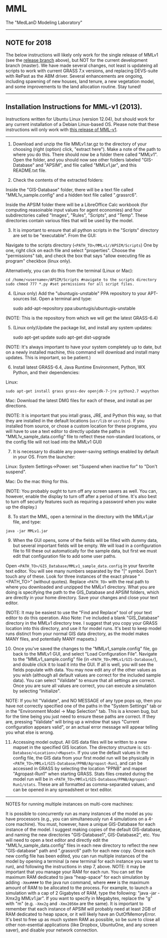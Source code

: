 # MML
The "MedLanD Modeling Laboratory"

---

## NOTE for 2018

The below instructions will likely only work for the single release of MMLv1 (see the [release branch](https://github.com/comses/MMLv1/releases) above), but NOT for the current development branch (master). We have made several changes, not least is updateing all scripts to work with current GRASS 7.x versions, and replacing DEVS-suite with RePast as the ABM driver. Several enhancements are ongoing, including spawning of new houses, land tenure, a new vegetation model, and some improvements to the land allocation routine. Stay tuned!

---

## Installation Instructions for MML-v1 (2013).

Instructions written for Ubuntu Linux (version 12.04), but should work for any current installation of a Debian Linux-based OS. Please note that these instructions will only work with [this release of MML-v1](https://github.com/comses/MMLv1/releases).

-----------------------------------------------------

1) Download and unzip the file MMLv1.tar.gz to the directory of your choosing (right (option) click, "extract here"). Make a note of the path to where you do this. There should now be a folder there called "MMLv1". Open the folder, and you should now see other folders labeled "GIS-Database" and "APSIM", and file called "MMLv1.jar", and this README.txt file. 

2) Check the contents of the extracted folders:

Inside the "GIS-Database" folder, there will be a text file called "MML1v_sample.config" and a hidden text file called ".grassrc6".

Inside the APSIM folder there will be a LibreOffice Calc workbook (for computing reasoinable input values for agent economies) and four subdirectories called "Images", "Rules", "Scripts", and "Temp". These directories contain various files that will be used by the model. 

3) It is important to ensure that all python scripts in the "Scripts" directory are set to be "executable". From the GUI: 

Navigate to the scripts directory (`<PATH_TO>/MMLv1//APSIM/Scripts`)
One by one, right click on each file and select "properties".
Choose the "permissions" tab, and check the box that says "allow executing file as program" checkbox (linux only).

Alternatively, you can do this from the terminal (Linux or Mac):

	cd /home/<username>/APSIM/Scripts #navigate to the scripts directory
	sudo chmod 777 *.py #set permissions for all script files.

4) (Linux only) Add the "ubuntugis-unstable" PPA repository to your APT-sources list. Open a terminal and type: 

	sudo add-apt-repository ppa:ubuntugis/ubuntugis-unstable

(NOTE: This is the repository from which we will get the latest GRASS-6.4)

5) (Linux only)Update the package list, and install any system updates:

	sudo apt-get update
	sudo apt-get dist-upgrade

(NOTE: It's always important to have your system completely up to date, but on a newly installed machine, this command will download and install many updates. This is important, so be patient.)

6) Install latest GRASS-6.4, Java Runtime Environment, Python, WX Python, and their dependencies:

Linux: 

	sudo apt-get install grass grass-dev openjdk-7-jre python2.7 wxpython
	
Mac: Download the latest DMG files for each of these, and install as per directions.

(NOTE: It is important that you intall grass, JRE, and Python this way, so that they are installed in the default locations (`usr/lib` or `usr/bin`). If you installed from source, or chose a custom location for these programs, you will have to use a text editor to directly update the paths in "MML1v_sample_data.config" file to reflect these non-standard locations, or the config file will not load into the MMLv1 GUI)

7) It is necessary to disable any power-saving settings enabled by default in your OS. From the launcher:

Linux: System Settings->Power: set "Suspend when inactive for" to "Don't suspend".

Mac: Do the mac thing for this.

(NOTE: You probably ought to turn off any screen savers as well. You can, however, enable the display to turn off after a period of time. It's also best to turn off security features such as requiring a password when you wake up the display.)

8) To start the MML, open a terminal in the directory with the MMLv1.jar file, and type:

`java -jar MMLv1.jar`

9) When the GUI opens, some of the fields will be filled with dummy data, but several important fields will be empty. We will load in a configuration file to fill these out automatically for the sample data, but first we must edit that configuration file to add some user paths.

Open `<PATH_TO>/GIS_Database/MMLv1_sample_data.config` in your favorite text editor. You will see many numbers separated by the "|" symbol. Don't touch any of these. Look for three instances of the exact phrase "<PATH_TO>" (without quotes). Replace `<PATH_TO>` with the real path to where you downloaded and unzipped the MMLv1 directory. What you are doing is specifying the path to the GIS_Database and APSIM folders, which are directly in your home directory. Save your changes and close your text editor.

(NOTE: It may be easiest to use the "Find and Replace" tool of your text editor to do this operation. Also Note: I've included a blank "GIS_Database" directory in the MMLv1 directory tree. I suggest that you copy your GRASS location into this directory, and use it for model runs. It's best to keep model runs distinct from your normal GIS data directory, as the model makes MANY files, and potentially MANY mapsets.)

10) Once you've saved the changes to the "MMLv1_sample.config" file, go back to the MMLv1 GUI, and  select "Load Configuration File". Navigate to the "MMLv1_sample.config" file (in `<PATH_TO>/MMLv1/GIS-Database/`), and double click it to load it into the GUI. If all is well, you will see the fields populate with data. You may now edit any of the other values as you wish (although all default values are correct for the included sample data). You can select "Validate" to ensure that all settings are correct. Once you are sure all values are correct, you can execute a simulation by selecting "Initialize".

NOTE: If you hit "Validate", and NO MESSAGE of any type pops up, then you have not correctly specified one of the paths in the "System Settings" tab or in the "Environment Model -> Map Selection" tab. This is a known bug, but for the time being you just need to ensure these paths are correct. If they are, pressing "Validate" will bring up a window that says "Current configuration appears valid", or an actual error message will appear telling you what else is wrong.

11) Accessing model output. All GIS data files will be written to a new mapset in the specified GIS location. The directory structure is: `GIS-Database/<Location>/<Mapset>`. If you use the default values in the config file, the GIS data from your first model run will be physically in `<PATH_TO>/MMLv1/GIS-Database/PPNB/Agropast-Run1`, and can be accessed in GRASS by selecting the location "PPNB" and mapset "Agropast-Run1" when starting GRASS. Stats files created during the model run will be in `<PATH_TO>/MMlv1/GIS-Database/PPNB/Agropast-Run1/stats`. These are all formatted as comma-separated values, and can be opened in any spreadsheet or text editor.


-----------------------------------------------------------

NOTES for running multiple instances on multi-core machines:

It is possible to concurrently run as many instances of the model as you have processors (e.g., you can simultaneously run 4 simulations on a 4-core machine). You must, however, have a unique GIS-Database for each instance of the model. I suggest making copies of the default GIS-database, and naming the new directories "GIS-Database1", GIS-Database2", etc. You will need to open a text editor and directly edit the "MML1v_sample_data.config" files in each new directory to reflect the new "GIS-database" path and ".grassrc6" path for each new copy. Once each new config file has been edited, you can run multiple instances of the model by opening a terminal (a new terminal for each instance you want to run), and following the instructions in step 7, above. NOTE: it may be important that you manage your RAM for each run. You can set the maximum RAM dedicated to java "heap-space" for each simulation by adding `-Xmx####` to the java run command, where `####` is the maximum amount of RAM to be allocated to the process. For example, to launch a simulation with a cap of 2 Gigabytes of RAM, type the following: "java -jar -Xmx2g MMLv1.jar". If you want to specify in Megabytes, replace the "g" with "m" (e.g. `-Xmx2g` and `-Xmx2056m` are the same). It is important to remember that each instance of APSIM will probably need at least 2GB of RAM dedicated to heap space, or it will likely have an OutOfMemoryError. It's best to free up as much system RAM as possible, so be sure to close all other non-esential applications (like Dropbox, UbuntuOne, and any screen saver), and disable your network connection.
			